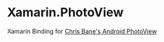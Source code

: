 Xamarin.PhotoView
=================

Xamarin Binding for [Chris Bane's Android PhotoView](https://github.com/chrisbanes/PhotoView)
